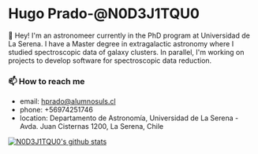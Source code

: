 # Hugo Prado-@N0D3J1TQU0
:wave: Hey! I'm an astronomeer currently in the PhD program at Universidad de La Serena. I have a Master degree in extragalactic astronomy where I studied spectroscopic data of galaxy clusters. In parallel, I'm working on projects to develop software for spectroscopic data reduction.

### 📫 How to reach me
- email: hprado@alumnosuls.cl
- phone: +56974251746
- location: Departamento de Astronomía, Universidad de La Serena - Avda. Juan Cisternas 1200, La Serena, Chile

[![N0D3J1TQU0's github stats](https://github-readme-stats.vercel.app/api?username=N0D3J1TQU0&count_private=true&show_icons=true&theme=radical&hide_rank=false)](https://github.com/anuraghazra/github-readme-stats)
